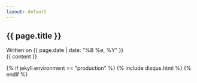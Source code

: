 ```yaml
---
layout: default
---
```


<article class="post">
  <h1>{{ page.title }}</h1>

  <div class="date">
    Written on {{ page.date | date: "%B %e, %Y" }}
  </div>

  <div class="entry">
    {{ content }}
  </div>

  {% if jekyll.environment == "production" %}
    {% include disqus.html %}
  {% endif %}
</article>
